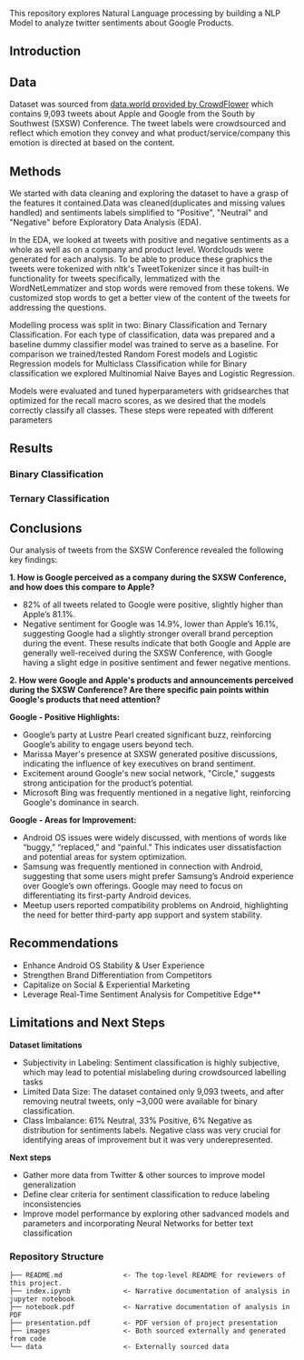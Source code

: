 This repository explores Natural Language processing by building a NLP Model to analyze twitter sentiments about Google Products.
## Introduction

## Data
Dataset was sourced from [data.world provided by CrowdFlower](https://data.world/crowdflower/brands-and-product-emotions) which contains 9,093 tweets about Apple and Google from the South by Southwest (SXSW) Conference. The tweet labels were crowdsourced and reflect which emotion they convey and what product/service/company this emotion is directed at based on the content.
## Methods
We started with data cleaning and exploring the dataset to have a grasp of the features it contained.Data was cleaned(duplicates and missing values handled) and sentiments labels simplified to "Positive", "Neutral" and "Negative" before Exploratory Data Analysis (EDA).

In the EDA, we looked at tweets with positive and negative sentiments as a whole as well as on a company and product level. Wordclouds were generated for each analysis. To be able to produce these graphics the tweets were tokenized with nltk's TweetTokenizer since it has built-in functionality for tweets specifically, lemmatized with the WordNetLemmatizer and stop words were removed from these tokens. We customized stop words to get a better view of the content of the tweets for addressing the questions.

Modelling process was split in two: Binary Classification and Ternary Classification. For each type of classification, data was prepared and a baseline dummy classifier model was trained to serve as a baseline. For comparison we trained/tested Random Forest models and Logistic Regression models for Multiclass Classification while for Binary classification we explored Multinomial Naive Bayes and Logistic Regression.

Models were evaluated  and tuned hyperparameters with gridsearches that optimized for the recall macro scores, as we desired that the models correctly classify all classes. These steps were repeated with different parameters

## Results

### Binary Classification

### Ternary Classification

## Conclusions 

Our analysis of tweets from the SXSW Conference revealed the following key findings:

**1. How is Google perceived as a company during the SXSW Conference, and how does this compare to Apple?**
- 82% of all tweets related to Google were positive, slightly higher than Apple’s 81.1%.
- Negative sentiment for Google was 14.9%, lower than Apple’s 16.1%, suggesting Google had a slightly stronger overall brand perception during the event.
These results indicate that both Google and Apple are generally well-received during the SXSW Conference, with Google having a slight edge in positive sentiment and fewer negative mentions.

**2. How were Google and Apple's products and announcements perceived during the SXSW Conference? Are there specific pain points within Google's products that need attention?**

**Google - Positive Highlights:**

- Google’s party at Lustre Pearl created significant buzz, reinforcing Google’s ability to engage users beyond tech.
- Marissa Mayer's presence at SXSW generated positive discussions, indicating the influence of key executives on brand sentiment.
- Excitement around Google's new social network, "Circle," suggests strong anticipation for the product’s potential.
- Microsoft Bing was frequently mentioned in a negative light, reinforcing Google's dominance in search.

**Google - Areas for Improvement:**
- Android OS issues were widely discussed, with mentions of words like “buggy,” “replaced,” and “painful.” This indicates user dissatisfaction and potential areas for system optimization.
- Samsung was frequently mentioned in connection with Android, suggesting that some users might prefer Samsung’s Android experience over Google’s own offerings. Google may need to focus on differentiating its first-party Android devices.
- Meetup users reported compatibility problems on Android, highlighting the need for better third-party app support and system stability.

## Recommendations

- Enhance Android OS Stability & User Experience
- Strengthen Brand Differentiation from Competitors
- Capitalize on Social & Experiential Marketing
- Leverage Real-Time Sentiment Analysis for Competitive Edge**


## Limitations and Next Steps

**Dataset limitations**

- Subjectivity in Labeling: Sentiment classification is highly subjective, which may lead to potential mislabeling during crowdsourced labelling tasks
- Limited Data Size: The dataset contained only 9,093 tweets, and after removing neutral tweets, only ~3,000 were available for binary classification. 
- Class Imbalance: 61% Neutral, 33% Positive, 6% Negative as distribution for sentiments labels. Negative class was  very crucial for identifying areas of improvement but it was very underepresented.

**Next steps**
- Gather more data from Twitter & other sources to improve model generalization
-  Define clear criteria for sentiment classification to reduce labeling inconsistencies
- Improve model performance by exploring other sadvanced models and parameters and incorporating Neural Networks for better text classification


### Repository Structure

```
├── README.md               <- The top-level README for reviewers of this project.
├── index.ipynb             <- Narrative documentation of analysis in jupyter notebook
├── notebook.pdf            <- Narrative documentation of analysis in PDF
├── presentation.pdf        <- PDF version of project presentation
├── images                  <- Both sourced externally and generated from code
└── data                    <- Externally sourced data